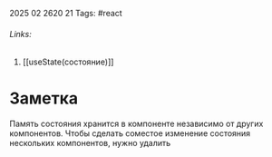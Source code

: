 2025 02 2620 21
Tags: #react 
###### Links: 
1) [[useState(состояние)]]
# Заметка
Память состояния хранится в компоненте независимо от других компонентов. Чтобы сделать соместое изменение состояния нескольких компонентов, нужно удалить 
